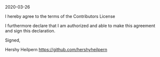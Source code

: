 2020-03-26

I hereby agree to the terms of the Contributors License

I furthermore declare that I am authorized and able to make this
agreement and sign this declaration.

Signed,

Hershy Heilpern
https://github.com/hershyheilpern
